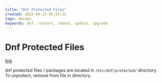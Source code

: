 ```yaml
---
title: "Dnf Protected Files"
created: 2022-04-23 05:53:32
tags: devops
keywords: dnf, restart, reboot, update, upgrade
---
```


# Dnf Protected Files

[link](https://ask.fedoraproject.org/t/which-packages-make-sense-as-protected-in-fedora-workstation/19196)

dnf protected files / packages are located in `/etc/dnf/protected/` directory.  To unprotect, remove from file in directory.
